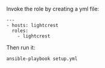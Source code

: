 
Invoke the role by creating a yml file:
```
---
- hosts: lightcrest
  roles:
    - lightcrest
```
Then run it:
```
ansible-playbook setup.yml 
```

